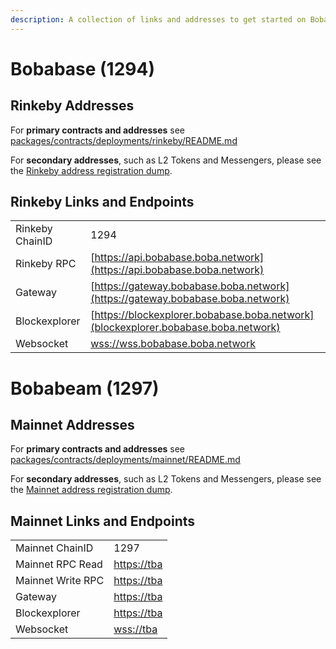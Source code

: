 ```yaml
---
description: A collection of links and addresses to get started on Boba-Moonbeam
---
```


# Bobabase (1294)

## Rinkeby Addresses

For **primary contracts and addresses** see [packages/contracts/deployments/rinkeby/README.md](../../packages/contracts/deployments/bobabase/README.md)

For **secondary addresses**, such as L2 Tokens and Messengers, please see the [Rinkeby address registration dump](../../packages/boba/register/addresses/addressesBobaBase_0xF8d0bF3a1411AC973A606f90B2d1ee0840e5979B.json).

## Rinkeby Links and Endpoints

|                 |                                                                                    |
| --------------- | ---------------------------------------------------------------------------------- |
| Rinkeby ChainID | 1294                                                                               |
| Rinkeby RPC     | [https://api.bobabase.boba.network](https://api.bobabase.boba.network)             |
| Gateway         | [https://gateway.bobabase.boba.network](https://gateway.bobabase.boba.network)     |
| Blockexplorer   | [https://blockexplorer.bobabase.boba.network](blockexplorer.bobabase.boba.network) |
| Websocket       | [wss://wss.bobabase.boba.network](wss://wss.bobabase.boba.network)                 |

# Bobabeam (1297)

## Mainnet Addresses

For **primary contracts and addresses** see [packages/contracts/deployments/mainnet/README.md](../../packages/contracts/deployments/bobabeam/README.md)

For **secondary addresses**, such as L2 Tokens and Messengers, please see the [Mainnet address registration dump](../../packages/boba/register/addresses/addressesMainnet_0xTBATBATBATBA.json).

## Mainnet Links and Endpoints

|                   |                                                                                  |
| ----------------- | -------------------------------------------------------------------------------- |
| Mainnet ChainID   | 1297                                                                              |
| Mainnet RPC Read  | [https://tba](https://tba) |
| Mainnet Write RPC | [https://tba](https://tba)                     |
| Gateway           | [https://tba](https://tba)                     |
| Blockexplorer     | [https://tba](https://tba)         |
| Websocket         | [wss://tba](wss://tba)                  |
